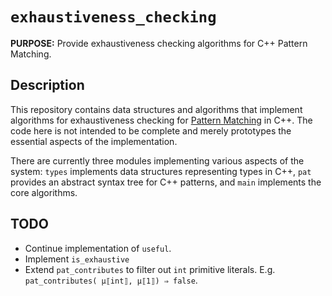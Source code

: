 # `exhaustiveness_checking`

**PURPOSE:** Provide exhaustiveness checking algorithms for C++ Pattern Matching.

## Description

This repository contains data structures and algorithms that implement
algorithms for exhaustiveness checking for [Pattern
Matching](http://www.open-std.org/JTC1/SC22/WG21/docs/papers/2020/p1371r2.pdf)
in C++. The code here is not intended to be complete and merely prototypes the
essential aspects of the implementation.

There are currently three modules implementing various aspects of the system:
`types` implements data structures representing types in C++, `pat` provides an
abstract syntax tree for C++ patterns, and `main` implements the core
algorithms.

## TODO

- Continue implementation of `useful`.
- Implement `is_exhaustive`
- Extend `pat_contributes` to filter out `int` primitive literals. E.g.
  `pat_contributes( μ⟦int⟧, μ⟦1⟧) ⇒ false`.
